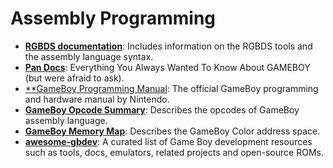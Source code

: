 # Assembly Programming

- [**RGBDS documentation**](rgbds-doc): Includes information on the RGBDS tools and the assembly language syntax.
- [**Pan Docs**](pan-docs): Everything You Always Wanted To Know About GAMEBOY (but were afraid to ask).
- [**GameBoy Programming Manual](gb-manual): The official GameBoy programming and hardware manual by Nintendo.
- [**GameBoy Opcode Summary**](gb-opcodes): Describes the opcodes of GameBoy assembly language.
- [**GameBoy Memory Map**](gb-memory-map): Describes the GameBoy Color address space.
- [**awesome-gbdev**](awesome-gbdev): A curated list of Game Boy development resources such as tools, docs, emulators, related projects and open-source ROMs.

[rgbds-doc]: https://rednex.github.io/
[pan-docs]: http://bgb.bircd.org/pandocs.htm
[gb-manual]: https://ia801906.us.archive.org/19/items/GameBoyProgManVer1.1/GameBoyProgManVer1.1.pdf
[gb-opcodes]: http://www.devrs.com/gb/files/opcodes.html
[gb-memory-map]: http://gameboy.mongenel.com/dmg/asmmemmap.html
[awesome-gbdev]: https://github.com/avivace/awesome-gbdev
